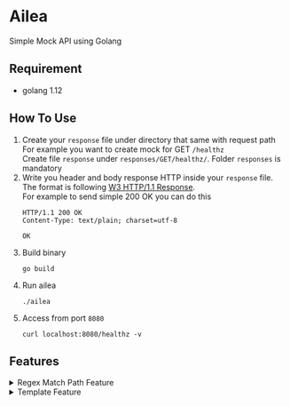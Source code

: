 

# Ailea
Simple Mock API using Golang

## Requirement
- golang 1.12

## How To Use
1. Create your `response` file under directory that same with request path  
    For example you want to create mock for GET `/healthz`  
    Create file `response` under `responses/GET/healthz/`. Folder `responses` is mandatory
2. Write you header and body response HTTP inside your `response` file. The format is following [W3 HTTP/1.1 Response](https://www.w3.org/Protocols/rfc2616/rfc2616-sec6.html).  
    For example to send simple 200 OK you can do this
    ```
    HTTP/1.1 200 OK
    Content-Type: text/plain; charset=utf-8

    OK
    ```
3. Build binary
    ```
    go build
    ```
4. Run ailea
    ```
    ./ailea
    ```
5. Access from port `8080`
    ```
    curl localhost:8080/healthz -v
    ```

## Features

<details>
  <summary>Regex Match Path Feature</summary>

  Create `response` file under directory with regex name, and it'll automatically find by regex
  Example :
  ```
  responses/GET/users/([0-9]*)/response
  ```
  Will match any GET request with paths
  ```
  curl localhost:8080/users/1
  curl localhost:8080/users/123/
  curl localhost:8080/users/9898?params=value
  ```
</details>

<details>
  <summary>Template Feature</summary>
  
  Currently it only support to get path request under variable `{{request.path.[i]}}`
  Example :
  Response file like this
  ```
  HTTP/1.1 200 OK
  Content-Type: application/json

  {
    "path": "{{request.path.[0]}}"
  }
  ```

  Will give response

  ```
  {
    "path": "users"
  }
  ```
</details>
